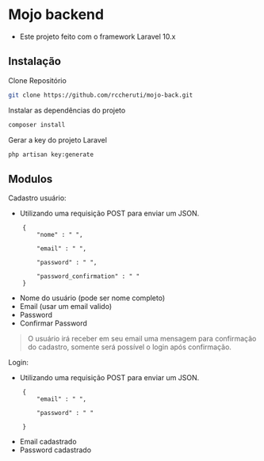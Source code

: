 
# Mojo backend

- Este projeto feito com o framework Laravel 10.x

## Instalação

Clone Repositório
```sh
git clone https://github.com/rccheruti/mojo-back.git
```

Instalar as dependências do projeto
```sh
composer install
```

Gerar a key do projeto Laravel
```sh
php artisan key:generate
```

## Modulos

Cadastro usuário:
- Utilizando uma requisição POST para enviar um JSON.
 
```dosini
    {
        "nome" : " ",

        "email" : " ",

        "password" : " ",

        "password_confirmation" : " "
    }
```


- Nome do usuário (pode ser nome completo)
- Email (usar um email valido)
- Password
- Confirmar Password

> O usuário irá receber em seu email uma mensagem para confirmação do cadastro,
>somente será possível o login após confirmação.
 
 Login:
- Utilizando uma requisição POST para enviar um JSON.
```dosini
    {
        "email" : " ",

        "password" : " "
        
    }
```
- Email cadastrado
- Password cadastrado